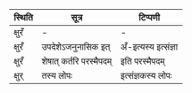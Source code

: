 | स्थिति | सूत्र | टिप्पणी |
| ----- | ------- | ------ |
| क्षुरँ | - | - |
| क्षुरँ | उपदेशेऽजनुनासिक इत् | अँ-इत्यस्य इत्संज्ञा |
| क्षुरँ | शेषात् कर्तरि परस्मैपदम् | इति परस्मैपदम् |
| क्षुर् | तस्य लोपः | इत्संज्ञकस्य लोपः |

